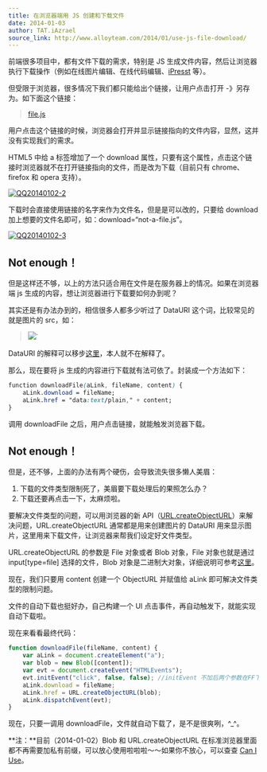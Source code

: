 ```yaml
---
title: 在浏览器端用 JS 创建和下载文件
date: 2014-01-03
author: TAT.iAzrael
source_link: http://www.alloyteam.com/2014/01/use-js-file-download/
---
```


<!-- {% raw %} - for jekyll -->

前端很多项目中，都有文件下载的需求，特别是 JS 生成文件内容，然后让浏览器执行下载操作（例如在线图片编辑、在线代码编辑、[iPresst](http://www.ipresst.com/) 等）。

但受限于浏览器，很多情况下我们都只能给出个链接，让用户点击打开 -》另存为。如下面这个链接：

> <a href="file.js">file.js</a>

用户点击这个链接的时候，浏览器会打开并显示链接指向的文件内容，显然，这并没有实现我们的需求。

HTML5 中给 a 标签增加了一个 download 属性，只要有这个属性，点击这个链接时浏览器就不在打开链接指向的文件，而是改为下载（目前只有 chrome、firefox 和 opera 支持）。

[![QQ20140102-2](http://www.alloyteam.com/wp-content/uploads/auto_save_image/2014/01/022016RkC.png)](http://www.alloyteam.com/wp-content/uploads/auto_save_image/2014/01/022016RkC.png)

下载时会直接使用链接的名字来作为文件名，但是是可以改的，只要给 download 加上想要的文件名即可，如：download=“not-a-file.js”。

[![QQ20140102-3](http://www.alloyteam.com/wp-content/uploads/auto_save_image/2014/01/022017sna.png)](http://www.alloyteam.com/wp-content/uploads/auto_save_image/2014/01/022017sna.png)

## Not enough！

但是这样还不够，以上的方法只适合用在文件是在服务器上的情况。如果在浏览器端 js 生成的内容，想让浏览器进行下载要如何办到呢？

其实还是有办法办到的，相信很多人都多少听过了 DataURI 这个词，比较常见的就是图片的 src，如：

> <img src="`data:image/gif;base64,R0lGOXXXXX">\`

DataURI 的解释可以移步[这里](http://sjolzy.cn/What-is-the-data-URI-scheme-and-how-to-use-the-data-URI-scheme.html)，本人就不在解释了。

那么，现在要将 js 生成的内容进行下载就有法可依了。封装成一个方法如下：

```css
function downloadFile(aLink, fileName, content) {
    aLink.download = fileName;
    aLink.href = "data:text/plain," + content;
}
```

调用 downloadFile 之后，用户点击链接，就能触发浏览器下载。

## Not enough！

但是，还不够，上面的办法有两个硬伤，会导致流失很多懒人美眉：

1.  下载的文件类型限制死了，美眉要下载处理后的果照怎么办？
2.  下载还要再点击一下，太麻烦啦。

要解决文件类型的问题，可以用浏览器的新 API（[URL.createObjectURL](https://developer.mozilla.org/en-US/docs/Web/API/URL.createObjectURL)）来解决问题，URL.createObjectURL 通常都是用来创建图片的 DataURI 用来显示图片，这里用来下载文件，让浏览器来帮我们设定好文件类型。

URL.createObjectURL 的参数是 File 对象或者 Blob 对象，File 对象也就是通过 input\[type=file] 选择的文件，Blob 对象是二进制大对象，详细说明可参考[这里](https://developer.mozilla.org/en-US/docs/Web/API/Blob)。

现在，我们只要用 content 创建一个 ObjectURL 并赋值给 aLink 即可解决文件类型的限制问题。

文件的自动下载也挺好办，自己构建一个 UI 点击事件，再自动触发下，就能实现自动下载啦。

现在来看看最终代码：

```javascript
function downloadFile(fileName, content) {
    var aLink = document.createElement("a");
    var blob = new Blob([content]);
    var evt = document.createEvent("HTMLEvents");
    evt.initEvent("click", false, false); //initEvent 不加后两个参数在FF下会报错, 感谢 Barret Lee 的反馈
    aLink.download = fileName;
    aLink.href = URL.createObjectURL(blob);
    aLink.dispatchEvent(evt);
}
```

现在，只要一调用 downloadFile，文件就自动下载了，是不是很爽咧，^\_^。

**注：**目前（2014-01-02）Blob 和 URL.createObjectURL 在标准浏览器里面都不再需要加私有前缀，可以放心使用啦啦啦～～如果你不放心，可以查查 [Can I Use](http://caniuse.com/#search=Blob)。


<!-- {% endraw %} - for jekyll -->